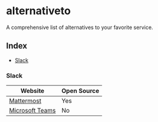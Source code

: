 # alternativeto
A comprehensive list of alternatives to your favorite service.

## Index
* [Slack](#animals)

### Slack
Website | Open Source
|---|---|
| [Mattermost](https://mattermost.com/) | Yes |
| [Microsoft Teams](https://alexwohlbruck.github.io/cat-facts/) | No |
